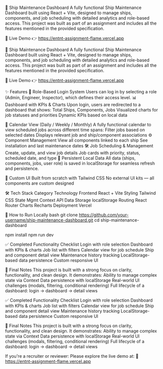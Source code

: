 🚢 Ship Maintenance Dashboard
A fully functional Ship Maintenance Dashboard built using React + Vite, designed to manage ships, components, and job scheduling with detailed analytics and role-based access. This project was built as part of an assignment and includes all the features mentioned in the provided specification.

🔗 Live Demo
👉 https://entnt-assignment-flame.vercel.app

🚢 Ship Maintenance Dashboard
A fully functional Ship Maintenance Dashboard built using React + Vite, designed to manage ships, components, and job scheduling with detailed analytics and role-based access. This project was built as part of an assignment and includes all the features mentioned in the provided specification.

🔗 Live Demo
👉 https://entnt-assignment-flame.vercel.app

✨ Features
🔐 Role-Based Login System
Users can log in by selecting a role (Admin, Engineer, Inspector), which defines their access level.
📊 Dashboard with KPIs & Charts
Upon login, users are redirected to a dashboard that shows:
Total Ships, Components, Jobs
Visualized charts for job statuses and priorities
Dynamic KPIs based on local data

📅 Calendar View (Daily / Weekly / Monthly)
A fully functional calendar to view scheduled jobs across different time spans:
Filter jobs based on selected dates
Displays relevant job and ship/component associations
⚙️ Component Management
View all components linked to each ship
See installation and last maintenance dates
🛠️ Job Scheduling & Management
Create, update, and view job details
Job cards with priority, status, scheduled date, and type
🧠 Persistent Local Data
All data (ships, components, jobs, user role) is saved in localStorage for seamless refresh and persistence.

📱 Custom UI
Built from scratch with Tailwind CSS
No external UI kits — all components are custom designed

🛠️ Tech Stack
Category	Technology
Frontend	React + Vite
Styling	Tailwind CSS
State Mgmt	Context API
Data Storage	localStorage
Routing	React Router
Charts	Recharts
Deployment	Vercel



🧪 How to Run Locally
bash
git clone https://github.com/your-username/ship-maintenance-dashboard.git
cd ship-maintenance-dashboard

npm install
npm run dev

✅ Completed Functionality Checklist
 Login with role selection
 Dashboard with KPIs & charts
 Job list with filters
 Calendar view for job schedule
 Ship and component detail view
 Maintenance history tracking
 LocalStorage-based data persistence
 Custom responsive UI
 
📌 Final Notes
This project is built with a strong focus on clarity, functionality, and clean design. It demonstrates:
Ability to manage complex state via Context
Data persistence with localStorage
Real-world UI challenges (modals, filtering, conditional rendering)
Full lifecycle of a dashboard: login → dashboard → detail views


✅ Completed Functionality Checklist
 Login with role selection
 Dashboard with KPIs & charts
 Job list with filters
 Calendar view for job schedule
 Ship and component detail view
 Maintenance history tracking
 LocalStorage-based data persistence
 Custom responsive UI
 
📌 Final Notes
This project is built with a strong focus on clarity, functionality, and clean design. It demonstrates:
Ability to manage complex state via Context
Data persistence with localStorage
Real-world UI challenges (modals, filtering, conditional rendering)
Full lifecycle of a dashboard: login → dashboard → detail views

If you're a recruiter or reviewer:
Please explore the live demo at:
🔗 https://entnt-assignment-flame.vercel.app

